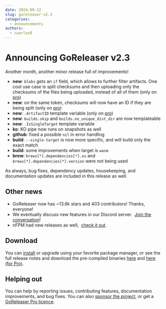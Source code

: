 ```yaml
---
date: 2024-09-12
slug: goreleaser-v2.3
categories:
  - announcements
authors:
  - caarlos0
---
```


# Announcing GoReleaser v2.3

Another month, another minor release full of improvements!

<!-- more -->

- **new**: `blobs` gets an `if` field, which allows to further filter artifacts.
  One cool use case is split checksums and then uploading only the checksums of
  the files being uploaded, instead of all of them (only on [pro][])
- **new**: on the same token, checksums will now have an ID if they are being
  split (only on [pro][])
- **new**: `.ArtifactID` template variable (only on [pro][])
- **new**: `builds.skip` and `builds.no_unique_dist_dir` are now templateable
- **new**: `.IsSingleTarget` template variable
- **ko**: KO pipe now runs on snapshots as well
- **github**: fixed a possible `nil` in error handling
- **build**: `--single-target` is now more specific, and will build only the
  exact match
- **build**: some improvements when target is `wasm`
- **brew**: `brews[*].dependencies[*].os` and `brews[*].dependencies[*].version`
  were not being used

As always, bug fixes, dependency updates, housekeeping, and documentation
updates are included in this release as well.

## Other news

- GoReleaser now has ~13.6k stars and 403 contributors! Thanks, everyone!
- We eventually discuss new features in our Discord server. 
  [Join the conversation][discord]!
- nFPM had new releases as well, 
  [check it out](https://github.com/goreleaser/nfpm/releases).

## Download

You can [install][] or upgrade using your favorite package manager, or see the
full release notes and download the pre-compiled binaries [here][oss-rel] and
[here (for Pro)][pro-rel].

## Helping out

You can help by reporting issues, contributing features, documentation
improvements, and bug fixes.
You can also [sponsor the project](/sponsors), or get a
[GoReleaser Pro licence][pro].

[pro]: /pro
[install]: https://goreleaser.com/install
[pro-rel]: https://github.com/goreleaser/goreleaser-pro/releases/tag/v2.3.0-pro
[oss-rel]: https://github.com/goreleaser/goreleaser/releases/tag/v2.3.0
[discord]: https://goreleaser.com/discord
